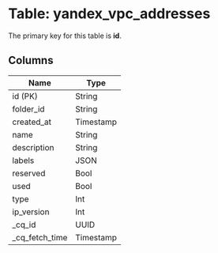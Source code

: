 # Table: yandex_vpc_addresses


The primary key for this table is **id**.


## Columns
| Name          | Type          |
| ------------- | ------------- |
|id (PK)|String|
|folder_id|String|
|created_at|Timestamp|
|name|String|
|description|String|
|labels|JSON|
|reserved|Bool|
|used|Bool|
|type|Int|
|ip_version|Int|
|_cq_id|UUID|
|_cq_fetch_time|Timestamp|